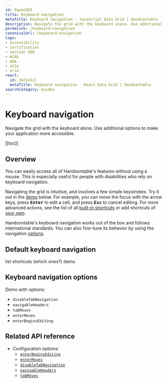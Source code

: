 ```yaml
---
id: 6qwoo503
title: Keyboard navigation
metaTitle: Keyboard navigation - JavaScript Data Grid | Handsontable
description: Navigate the grid with the keyboard alone. Use additional options to make your application more accessible.
permalink: /keyboard-navigation
canonicalUrl: /keyboard-navigation
tags:
- accessibility
- certification
- section 508
- WCAG
- ADA
- a11y
- aria
react:
  id: 3m72vkzl
  metaTitle: Keyboard navigation - React Data Grid | Handsontable
searchCategory: Guides
---
```


# Keyboard navigation

Navigate the grid with the keyboard alone. Use additional options to make your application more accessible.

[[toc]]

## Overview

You can easily access all of Handsontable's features without using a mouse. This is especially useful for people with disabilities who rely on keyboard navigation.

Navigating the grid is intuitive, and involves a few simple keystrokes. Try it out in the [demo](#default-keyboard-navigation) below. For example, you can move the focus with the arrow keys, press <kbd>**Enter**</kbd> to edit a cell, and press <kbd>**Esc**</kbd> to cancel editing. For more advanced actions, see the list of all [built-in shortcuts](@/guides/accessories-and-menus/keyboard-shortcuts.md#default-keyboard-shortcuts) or add shortcuts of [your own](@/guides/accessories-and-menus/keyboard-shortcuts.md#custom-keyboard-shortcuts).

Handsontable's keyboard navigation works out of the box and follows international standards. You can also fine-tune its behavior by using the navigation [options](#enable-tab-key-navigation).

## Default keyboard navigation

list shortcuts (which ones?)
demo

## Keyboard navigation options

Demo with options:

- `disableTabNavigation`
- `navigableHeaders`
- `tabMoves`
- `enterMoves`
- `enterBeginsEditing`

## Related API reference

- Configuration options:
  - [`enterBeginsEditing`](@/api/options.md#enterbeginsediting)
  - [`enterMoves`](@/api/options.md#entermoves)
  - [`disableTabNavigation`](@/api/options.md#disabletabnavigation)
  - [`navigableHeaders`](@/api/options.md#navigableheaders)
  - [`tabMoves`](@/api/options.md#tabmoves)
